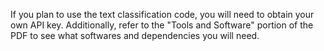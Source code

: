 If you plan to use the text classification code, you will need to obtain your own API key.
Additionally, refer to the "Tools and Software" portion of the PDF to see what softwares and
dependencies you will need.
